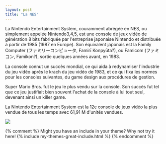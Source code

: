 ```yaml
---
layout: post
title: "La NES"
---
```


La Nintendo Entertainment System, couramment abrégée en NES, ou simplement appelée Nintendo3,4,5, est une console de jeux vidéo de génération 8 bits fabriquée par l'entreprise japonaise Nintendo et distribuée à partir de 1985 (1987 en Europe). Son équivalent japonais est la Family Computer (ファミリーコンピュータ, Famirī Konpyūta?), ou Famicom (ファミコン, Famikon?), sortie quelques années avant, en 1983.

La console connut un succès mondial, ce qui aida à redynamiser l'industrie du jeu vidéo après le krach du jeu vidéo de 1983, et ce qui fixa les normes pour les consoles suivantes, du game design aux procédures de gestion.

Super Mario Bros. fut le jeu le plus vendu sur la console. Son succès fut tel que ce jeu justifiait bien souvent l'achat de la console à lui tout seul, devenant ainsi un killer game.

La Nintendo Entertainment System est la 12e console de jeux vidéo la plus vendue de tous les temps avec 61,91 M d'unités vendues.



![](http://static.shoplightspeed.com/shops/609311/files/002266731/original-nintendo-nes-console-system-refurbished-c.jpg)

{% comment %}
Might you have an include in your theme? Why not try it here!
{% include my-themes-great-include.html %}
{% endcomment %}


